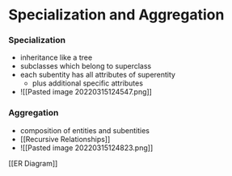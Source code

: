 # Specialization and Aggregation
### Specialization
+ inheritance like a tree
+ subclasses which belong to superclass
+ each subentity has all attributes of superentity
	+ plus additional specific attributes
+ ![[Pasted image 20220315124547.png]]

### Aggregation
+ composition of entities and subentities
+ [[Recursive Relationships]]
+ ![[Pasted image 20220315124823.png]]

[[ER Diagram]]
